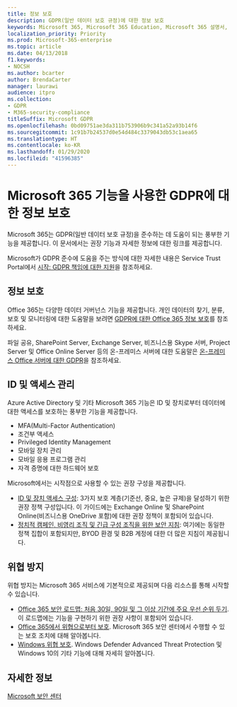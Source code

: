 ```yaml
---
title: 정보 보호
description: GDPR(일반 데이터 보호 규정)에 대한 정보 보호
keywords: Microsoft 365, Microsoft 365 Education, Microsoft 365 설명서, GDPR
localization_priority: Priority
ms.prod: Microsoft-365-enterprise
ms.topic: article
ms.date: 04/13/2018
f1.keywords:
- NOCSH
ms.author: bcarter
author: BrendaCarter
manager: laurawi
audience: itpro
ms.collection:
- GDPR
- M365-security-compliance
titleSuffix: Microsoft GDPR
ms.openlocfilehash: 0bd09751ae3da311b753906b9c341a52a93b14f6
ms.sourcegitcommit: 1c91b7b24537d0e54d484c3379043db53c1aea65
ms.translationtype: HT
ms.contentlocale: ko-KR
ms.lasthandoff: 01/29/2020
ms.locfileid: "41596385"
---
```

# <a name="information-protection-for-gdpr-with-microsoft-365-capabilities"></a>Microsoft 365 기능을 사용한 GDPR에 대한 정보 보호

Microsoft 365는 GDPR(일반 데이터 보호 규정)을 준수하는 데 도움이 되는 풍부한 기능을 제공합니다. 이 문서에서는 권장 기능과 자세한 정보에 대한 링크를 제공합니다.

Microsoft가 GDPR 준수에 도움을 주는 방식에 대한 자세한 내용은 Service Trust Portal에서 [시작: GDPR 책임에 대한 지원](https://servicetrust.microsoft.com/ViewPage/GDPRGetStarted)을 참조하세요.

## <a name="information-protection"></a>정보 보호

Office 365는 다양한 데이터 거버넌스 기능을 제공합니다. 개인 데이터의 찾기, 분류, 보호 및 모니터링에 대한 도움말을 보려면 [GDPR에 대한 Office 365 정보 보호](https://docs.microsoft.com/office365/enterprise/office-365-information-protection-for-gdpr)를 참조하세요.

파일 공유, SharePoint Server, Exchange Server, 비즈니스용 Skype 서버, Project Server 및 Office Online Server 등의 온-프레미스 서버에 대한 도움말은 [온-프레미스 Office 서버에 대한 GDPR](https://docs.microsoft.com/office365/enterprise/gdpr-for-office-servers)을 참조하세요. 

## <a name="identity-and-access-management"></a>ID 및 액세스 관리

Azure Active Directory 및 기타 Microsoft 365 기능은 ID 및 장치로부터 데이터에 대한 액세스를 보호하는 풍부한 기능을 제공합니다.

- MFA(Multi-Factor Authentication)
- 조건부 액세스
- Privileged Identity Management
- 모바일 장치 관리
- 모바일 응용 프로그램 관리
- 자격 증명에 대한 하드웨어 보호

Microsoft에서는 시작점으로 사용할 수 있는 권장 구성을 제공합니다.

- [ID 및 장치 액세스 구성](../enterprise/microsoft-365-policies-configurations.md): 3가지 보호 계층(기준선, 중요, 높은 규제)을 달성하기 위한 권장 정책 구성입니다. 이 가이드에는 Exchange Online 및 SharePoint Online(비즈니스용 OneDrive 포함)에 대한 권장 정책이 포함되어 있습니다.
- [정치적 캠페인, 비영리 조직 및 긴급 구성 조직을 위한 보안 지침](https://docs.microsoft.com/office365/enterprise/microsoft-security-guidance-for-political-campaigns-nonprofits-and-other-agile-o): 여기에는 동일한 정책 집합이 포함되지만, BYOD 환경 및 B2B 계정에 대한 더 많은 지침이 제공됩니다.

## <a name="threat-protection"></a>위협 방지

위협 방지는 Microsoft 365 서비스에 기본적으로 제공되며 다음 리소스를 통해 시작할 수 있습니다.

- [Office 365 보안 로드맵: 처음 30일, 90일 및 그 이상 기간에 주요 우선 순위 두기](https://support.office.com/article/Office-365-security-roadmap-Top-priorities-for-the-first-30-days-90-days-and-beyond-28c86a1c-e4dd-4aad-a2a6-c768a21cb352). 이 로드맵에는 기능을 구현하기 위한 권장 사항이 포함되어 있습니다. 
- [Office 365에서 위협으로부터 보호](https://support.office.com/article/protect-against-threats-in-office-365-b10023f6-f30f-45d3-b3ad-b71aa4aa0d58). Microsoft 365 보안 센터에서 수행할 수 있는 보호 조치에 대해 알아봅니다.
- [Windows 위협 보호](https://docs.microsoft.com/windows/security/threat-protection/). Windows Defender Advanced Threat Protection 및 Windows 10의 기타 기능에 대해 자세히 알아봅니다.

## <a name="learn-more"></a>자세한 정보
[Microsoft 보안 센터](https://www.microsoft.com/TrustCenter/Privacy/gdpr/default.aspx)
